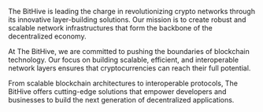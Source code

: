 The BitHive is leading the charge in revolutionizing crypto networks through its innovative layer-building solutions. Our mission is to create robust and scalable network infrastructures that form the backbone of the decentralized economy.

At The BitHive, we are committed to pushing the boundaries of blockchain technology. Our focus on building scalable, efficient, and interoperable network layers ensures that cryptocurrencies can reach their full potential.

From scalable blockchain architectures to interoperable protocols, The BitHive offers cutting-edge solutions that empower developers and businesses to build the next generation of decentralized applications.
